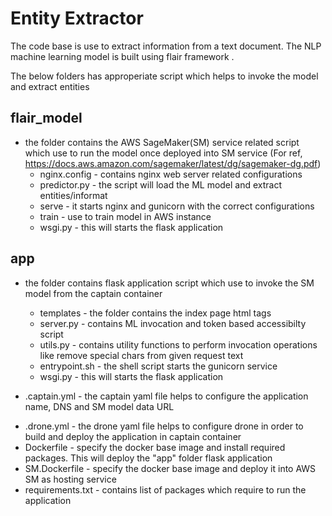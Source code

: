 # Entity Extractor
The code base is use to extract information from a text document. The NLP machine learning model is built using flair framework .

The below folders has approperiate script which helps to invoke the model and extract entities
## flair_model
* the folder contains the AWS SageMaker(SM) service related script which use to run the model once deployed into SM service (For ref, https://docs.aws.amazon.com/sagemaker/latest/dg/sagemaker-dg.pdf)
    * nginx.config - contains nginx web server related configurations
    * predictor.py - the script will load the ML model and extract entities/informat
    * serve - it starts nginx and gunicorn with the correct configurations
    * train - use to train model in AWS instance
    * wsgi.py - this will starts the flask application 

## app
* the folder contains flask application script which use to invoke the SM model from the captain container    
    * templates - the folder contains the index page html tags    
    * server.py - contains ML invocation and token based accessibilty script
    * utils.py - contains utility functions to perform invocation operations like remove special chars from given request text
    * entrypoint.sh - the shell script starts the gunicorn service    
    * wsgi.py - this will starts the flask application 

* .captain.yml - the captain yaml file helps to configure the application name, DNS and SM model data URL 
- .drone.yml - the drone yaml file helps to configure drone in order to build and deploy the application in captain container
- Dockerfile - specify the docker base image and install required packages. This will deploy the "app" folder flask application 
- SM.Dockerfile - specify the docker base image and deploy it into AWS SM as hosting service
- requirements.txt - contains list of packages which require to run the application
